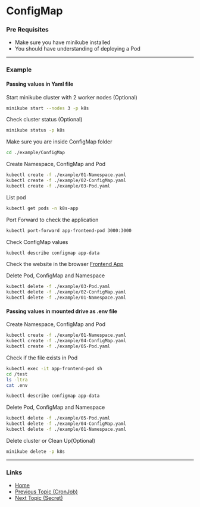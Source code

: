 # ConfigMap

### Pre Requisites
* Make sure you have minikube installed
* You should have understanding of deploying a Pod

---
### Example
#### Passing values in Yaml file
Start minikube cluster with 2 worker nodes (Optional) 
```bash
minikube start --nodes 3 -p k8s
```
Check cluster status (Optional) 
```bash
minikube status -p k8s
```
Make sure you are inside ConfigMap folder
```bash
cd ./example/ConfigMap
```
Create Namespace, ConfigMap and Pod
```bash
kubectl create -f ./example/01-Namespace.yaml
kubectl create -f ./example/02-ConfigMap.yaml
kubectl create -f ./example/03-Pod.yaml
```
List pod
```bash
kubectl get pods -n k8s-app
```
Port Forward to check the application
```bash
kubectl port-forward app-frontend-pod 3000:3000
```
Check ConfigMap values
```bash
kubectl describe configmap app-data
```
Check the website in the browser
[Frontend App](http://localhost:3000/)


Delete Pod, ConfigMap and Namespace
```bash
kubectl delete -f ./example/03-Pod.yaml
kubectl delete -f ./example/02-ConfigMap.yaml
kubectl delete -f ./example/01-Namespace.yaml
```
#### Passing values in mounted drive as .env file
Create Namespace, ConfigMap and Pod
```bash
kubectl create -f ./example/01-Namespace.yaml
kubectl create -f ./example/04-ConfigMap.yaml
kubectl create -f ./example/05-Pod.yaml
```
Check if the file exists in Pod
```bash
kubectl exec -it app-frontend-pod sh
cd /test
ls -ltra
cat .env
```
```bash
kubectl describe configmap app-data
```
Delete Pod, ConfigMap and Namespace
```bash
kubectl delete -f ./example/05-Pod.yaml
kubectl delete -f ./example/04-ConfigMap.yaml
kubectl delete -f ./example/01-Namespace.yaml
```
Delete cluster or Clean Up(Optional) 
```bash
minikube delete -p k8s
```
---
### Links
* [Home](https://github.com/vimalmenon/k8s-learn)
* [Previous Topic (CronJob)](https://github.com/vimalmenon/k8s-learn/tree/master/example/CronJob)
* [Next Topic (Secret)](https://github.com/vimalmenon/k8s-learn/tree/master/example/Secret)
